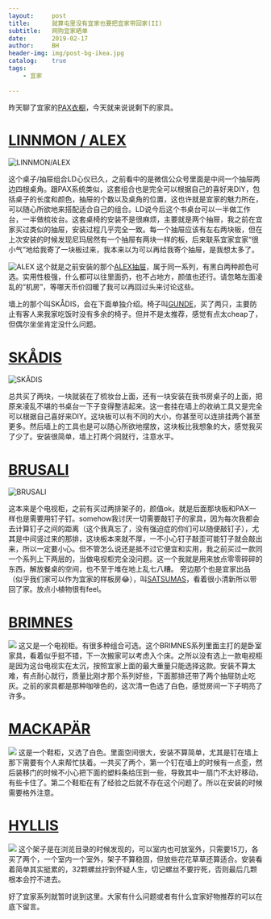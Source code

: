 ```yaml
---
layout:     post
title:      就算屯里没有宜家也要把宜家带回家(II)
subtitle:   网购宜家晒单
date:       2019-02-17
author:     BH
header-img: img/post-bg-ikea.jpg
catalog:    true
tags:       
    - 宜家
  
---
```


昨天聊了宜家的[PAX衣橱](https://binpedia.com/2019/02/16/%E5%B0%B1%E7%AE%97%E5%B1%AF%E9%87%8C%E6%B2%A1%E6%9C%89%E5%AE%9C%E5%AE%B6%E4%B9%9F%E8%A6%81%E6%8A%8A%E5%AE%9C%E5%AE%B6%E5%B8%A6%E5%9B%9E%E5%AE%B6(I)/)，今天就来说说剩下的家具。

[LINNMON / ALEX](https://www.ikea.com/us/en/catalog/products/S29047257/#/S59932698)
=====
![LINNMON/ALEX](https://ws4.sinaimg.cn/large/006tKfTcly1g0a1w3ivx9j319b0u0hca.jpg)

这个桌子/抽屉组合LD心仪已久，之前看中的是微信公众号里面是中间一个抽屉两边四根桌角。跟PAX系统类似，这套组合也是完全可以根据自己的喜好来DIY，包括桌子的长度和颜色，抽屉的个数以及桌角的位置，这也许就是宜家的魅力所在，可以随心所欲地来搭配适合自己的组合。LD说今后这个书桌台可以一半做工作台，一半做梳妆台。这套桌椅的安装不是很麻烦，主要就是两个抽屉，我之前在宜家买过类似的抽屉，安装过程几乎完全一致。每一个抽屉应该有左右两块板，但在上次安装的时候发现尼玛居然有一个抽屉有两块一样的板，后来联系宜家宜家“很小气”地给我寄了一块板过来，我本来以为可以再给我寄个抽屉，是我想太多了。

![ALEX](https://ws4.sinaimg.cn/large/006tKfTcly1g0a1vy6bscj30u019bnpd.jpg)
这个就是之前安装的那个[ALEX抽屉](https://www.ikea.com/us/en/catalog/products/50192822/)，属于同一系列，有黑白两种颜色可选。实用性极强，什么都可以往里面扔，也不占地方，颜值也还行。请忽略左面凌乱的“机房”，等哪天币价回暖了我可以再回过头来讨论这些。

墙上的那个叫SKÅDIS，会在下面单独介绍。椅子叫[GUNDE](https://www.ikea.com/us/en/catalog/products/00217797/)，买了两只，主要防止有客人来我家吃饭时没有多余的椅子。但并不是太推荐，感觉有点太cheap了，但偶尔坐坐肯定没什么问题。

[SKÅDIS](https://www.ikea.com/us/en/catalog/categories/series/37813/)
=====
![SKÅDIS](https://ws1.sinaimg.cn/large/006tKfTcly1g0a1vw3ah8j319b0u0ha9.jpg)

总共买了两块，一块就装在了梳妆台上面，还有一块安装在我书房桌子的上面，把原来凌乱不堪的书桌台一下子变得整洁起来。这一套挂在墙上的收纳工具又是完全可以根据自己喜好来DIY。这块板可以有不同的大小，你甚至可以连排挂两个甚至更多。然后墙上的工具也是可以随心所欲地摆放，这块板比我想象的大，感觉我买了少了。安装很简单，墙上打两个洞就行，注意水平。

[BRUSALI](https://www.ikea.com/us/en/catalog/products/60306615/)
=====
![BRUSALI](https://ws4.sinaimg.cn/large/006tKfTcly1g0a1vzf2agj319a0u0ndl.jpg)

这本来是个电视柜，之前有买过两排架子的，颜值ok，就是后面那块板和PAX一样也是需要用钉子钉。somehow我讨厌一切需要敲钉子的家具，因为每次我都会去计算钉子之间的距离（这个我真忘了，没有强迫症的你们可以随便敲钉子），尤其是中间竖过来的那排，这块板本来就不厚，一不小心钉子敲歪可能钉子就会敲出来，所以一定要小心。但不管怎么说还是抵不过它便宜和实用，我之前买过一款同一个系列上下两层的，当做电视柜完全没问题。这一个我就是用来放点零零碎碎的东西，解放餐桌的空间，也不至于堆在地上乱七八糟。
旁边那个也是宜家出品（似乎我们家可以作为宜家的样板房😂），叫[SATSUMAS](https://www.ikea.com/us/en/catalog/products/10258155/)，看着很小清新所以带回了家。放点小植物很有feel。

[BRIMNES](https://www.ikea.com/us/en/catalog/products/40337694/)
======
![](https://ws4.sinaimg.cn/large/006tKfTcly1g0a1w4mrqzj319b0u0tn5.jpg)
这又是一个电视柜。有很多种组合可选。这个BRIMNES系列里面主打的是卧室家具，看着似乎挺不错，下一次搬家可以考虑入个床。之所以没有选上一款电视柜是因为这台电视实在太沉，按照宜家上面的最大重量只能选择这款。安装不算太难，有点耐心就行，质量比刚才那个系列好些，下面那排还带了两个抽屉防止吃灰。之前的家具都是那种咖啡色的，这次清一色选了白色，感觉房间一下子明亮了许多。

[MACKAPÄR](https://www.ikea.com/us/en/catalog/products/50334751/)
=====
![](https://ws3.sinaimg.cn/large/006tKfTcly1g0a1w20c8nj319b0u0tve.jpg)
这是一个鞋柜，又选了白色。里面空间很大，安装不算简单，尤其是钉在墙上那下需要有个人来帮忙扶着。一共买了两个，第一个钉在墙上的时候有一点歪，然后装移门的时候不小心把下面的塑料条给压到一些，导致其中一扇门不太好移动，有些卡住了。第二个鞋柜在有了经验之后就不存在这个问题了。所以在安装的时候需要格外注意。

[HYLLIS](https://www.ikea.com/us/en/catalog/products/00278578/)
=====
![](https://ws4.sinaimg.cn/large/006tKfTcly1g0a1w0nrrzj30u019btwe.jpg)
这个架子是在浏览目录的时候发现的，可以室内也可放室外，只需要15刀，各买了两个，一个室内一个室外，架子不算稳固，但放些花花草草还算适合。安装看着简单其实挺累的，32颗螺丝拧到怀疑人生，切记螺丝不要拧死，否则最后几颗根本会拧不进去。

好了宜家系列就暂时说到这里。大家有什么问题或者有什么宜家好物推荐的可以在底下留言。